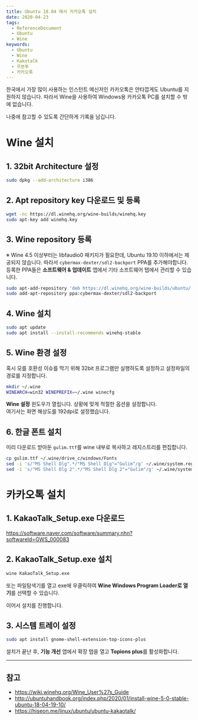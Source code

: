 ```yaml
---
title: Ubuntu 18.04 에서 카카오톡 설치
date: 2020-04-23
tags:
  - ReferenceDocument
  - Ubuntu
  - Wine
keywords:
  - Ubuntu
  - Wine
  - Kakotalk
  - 우분투
  - 카카오톡
---
```


한국에서 가장 많이 사용하는 인스턴트 메신저인 카카오톡은 안타깝게도 Ubuntu를 지원하지 않습니다. 따라서 Wine을 사용하여 Windows용 카카오톡 PC를 설치할 수 밖에 없습니다.

나중에 참고할 수 있도록 간단하게 기록을 남깁니다.

# Wine 설치

## 1. 32bit Architecture 설정
```bash
sudo dpkg --add-architecture i386
```

## 2. Apt repository key 다운로드 및 등록
```bash
wget -nc https://dl.winehq.org/wine-builds/winehq.key
sudo apt-key add winehq.key
```

## 3. Wine repository 등록
※ Wine 4.5 이상부터는 libfaudio0 패키지가 필요한데, Ubuntu 19.10 이하에서는 제공되지 않습니다. 따라서 `cybermax-dexter/sdl2-backport` PPA를 추가해야합니다. 등록한 PPA들은 **소프트웨어 & 업데이트** 앱에서 기타 소프트웨어 탭에서 관리할 수 있습니다.
```bash
sudo apt-add-repository 'deb https://dl.winehq.org/wine-builds/ubuntu/ bionic main'
sudo add-apt-repository ppa:cybermax-dexter/sdl2-backport
```

## 4. Wine 설치
```bash
sudo apt update
sudo apt install --install-recommends winehq-stable
```

## 5. Wine 환경 설정
혹시 모를 호환성 이슈를 막기 위해 32bit 프로그램만 실행하도록 설정하고 설정파일의 경로를 지정합니다.
```bash
mkdir ~/.wine
WINEARCH=win32 WINEPREFIX=~/.wine winecfg
```

**Wine 설정** 윈도우가 열립니다. 상황에 맞게 적절한 옵션을 설정합니다. <br>
여기서는 화면 해상도를 192dpi로 설정했습니다.

## 6. 한글 폰트 설치
미리 다운로드 받아둔 `gulim.ttf`를 wine 내부로 복사하고 레지스트리를 편집합니다.
```bash
cp gulim.ttf ~/.wine/drive_c/windows/Fonts
sed -i 's/"MS Shell Dlg".*/"MS Shell Dlg"="Gulim"/g' ~/.wine/system.reg
sed -i 's/"MS Shell Dlg 2".*/"MS Shell Dlg 2"="Gulim"/g' ~/.wine/system.reg
```

# 카카오톡 설치

## 1. KakaoTalk_Setup.exe 다운로드
https://software.naver.com/software/summary.nhn?softwareId=GWS_000083

## 2. KakaoTalk_Setup.exe 설치
```bash
wine KakaoTalk_Setup.exe
```
또는 파일탐색기를 열고 exe에 우클릭하여 **Wine Windows Program Loader로 열기**를 선택할 수 있습니다.

이어서 설치를 진행합니다.

## 3. 시스템 트레이 설정
```bash
sudo apt install gnome-shell-extension-top-icons-plus
```
설치가 끝난 후, **기능 개선** 앱에서 확장 탭을 열고 **Topions plus**를 활성화합니다.

---

## 참고
* https://wiki.winehq.org/Wine_User%27s_Guide
* http://ubuntuhandbook.org/index.php/2020/01/install-wine-5-0-stable-ubuntu-18-04-19-10/
* https://hiseon.me/linux/ubuntu/ubuntu-kakaotalk/